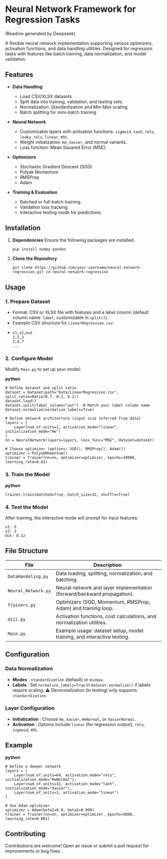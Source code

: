 
# Neural Network Framework for Regression Tasks

(Readme generated by Deepseek)

A flexible neural network implementation supporting various optimizers, activation functions, and data handling utilities. Designed for regression tasks with features like batch training, data normalization, and model validation.

## Features

- **Data Handling**

  - Load CSV/XLSX datasets.
  - Split data into training, validation, and testing sets.
  - Normalization: Standardization and Min-Max scaling.
  - Batch splitting for mini-batch training.
- **Neural Network**

  - Customizable layers with activation functions: `sigmoid`, `tanh`, `relu`, `leaky_relu`, `linear`, etc.
  - Weight initialization: `He`, `Xavier`, and normal variants.
  - Loss function: Mean Squared Error (MSE).
- **Optimizers**

  - Stochastic Gradient Descent (SGD)
  - Polyak Momentum
  - RMSProp
  - Adam
- **Training & Evaluation**

  - Batched or full-batch training.
  - Validation loss tracking.
  - Interactive testing mode for predictions.

## Installation

1. **Dependencies**
   Ensure the following packages are installed:

   ```bash
   pip install numpy pandas
   ```
2. **Clone the Repository**

   ```
   git clone https://github.com/your-username/neural-network-regression.git cd neural-network-regression
   ```


## Usage

### 1. Prepare Dataset

* Format: CSV or XLSX file with features and a label column (default column name: `label`; customizable in `split()`).
* Example CSV structure for `LinearRegression.csv`:
* ```
  x1,x2,out
  1,2,3
  3,4,7
  ...
  ```

### 2. Configure Model

Modify `Main.py` to set up your model:

**python**

```
# Define dataset and split ratio
dataset = Dataset(path="Data/LinearRegression.csv", split_ratio=Ratio(0.7, 0.2, 0.1))
dataset.load()
dataset.split(label_column="out")  # Match your label column name
dataset.normalize(normalize_labels=True)

# Define network architecture (input size inferred from data)
layers = [
    Layer(num_of_units=1, activation_mode="linear", initialization_mode="He")
]
nn = NeuralNetwork(layers=layers, loss_func="MSE", dataset=dataset)

# Choose optimizer (options: SGD(), RMSProp(), Adam())
optimizer = PolyakMomentum()
trainer = Trainer(nn=nn, optimizer=optimizer, epochs=10000, learning_rate=0.01)
```

### 3. Train the Model

**python**

```
trainer.train(batched=True, batch_size=32, shuffle=True)
```

### 4. Test the Model

After training, the interactive mode will prompt for input features:

```
x1: 5
x2: 3
Out: 8.12
```

## File Structure

| File                  | Description                                                             |
| --------------------- | ----------------------------------------------------------------------- |
| `DataHandeling.py`  | Data loading, splitting, normalization, and batching.                   |
| `Neural_Network.py` | Neural network and layer implementation (forward/backward propagation). |
| `Trainers.py`       | Optimizers (SGD, Momentum, RMSProp, Adam) and training loop.            |
| `Util.py`           | Activation functions, cost calculations, and normalization utilities.   |
| `Main.py`           | Example usage: dataset setup, model training, and interactive testing.  |

## Configuration

### Data Normalization

* **Modes** : `standardization` (default) or `minmax`.
* **Labels** : Set `normalize_labels=True` in `dataset.normalize()` if labels require scaling.
  ⚠️ Denormalization (in testing) only supports `standardization`.

### Layer Configuration

* **Initialization** : Choose `He`, `Xavier`, `HeNormal`, or `XavierNormal`.
* **Activation** : Options include `linear` (for regression output), `relu`, `sigmoid`, etc.

## Example

**python**

```
# Define a deeper network
layers = [
    Layer(num_of_units=64, activation_mode="relu", initialization_mode="HeNormal"),
    Layer(num_of_units=32, activation_mode="tanh", initialization_mode="Xavier"),
    Layer(num_of_units=1, activation_mode="linear")
]

# Use Adam optimizer
optimizer = Adam(beta1=0.9, beta2=0.999)
trainer = Trainer(nn=nn, optimizer=optimizer, epochs=5000, learning_rate=0.001)
```

## Contributing

Contributions are welcome! Open an issue or submit a pull request for improvements or bug fixes.
